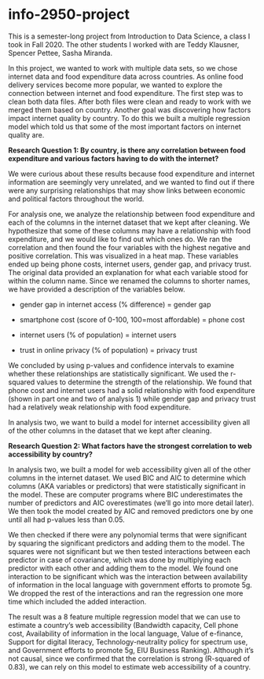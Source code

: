 # info-2950-project
This is a semester-long project from Introduction to Data Science, a class I took in Fall 2020. The other students I worked with are Teddy Klausner, Spencer Pettee, Sasha Miranda.

In this project, we wanted to work with multiple data sets, so we chose internet data and food expenditure data across countries. As online food delivery services become more popular, we wanted to explore the connection between internet and food expenditure. The first step was to clean both data files. After both files were clean and ready to work with we merged them based on country. Another goal was discovering how factors impact internet quality by country. To do this we built a multiple regression model which told us that some of the most important factors on internet quality are. 

**Research Question 1: By country, is there any correlation between food expenditure and various factors having to do with the internet?**

We were curious about these results because food expenditure and internet information are seemingly very unrelated, and we wanted to find out if there were any surprising relationships that may show links between economic and political factors throughout the world. 

For analysis one, we analyze the relationship between food expenditure and each of the columns in the internet dataset that we kept after cleaning. We hypothesize that some of these columns may have a relationship with food expenditure, and we would like to find out which ones do. We ran the correlation and then found the four variables with the highest negative and positive correlation. This was visualized in a heat map. These variables ended up being phone costs, internet users, gender gap, and privacy trust. The original data provided an explanation for what each variable stood for within the column name. Since we renamed the columns to shorter names, we have provided a description of the variables below.

- gender gap in internet access (% difference) = gender gap

- smartphone cost (score of 0-100, 100=most affordable) = phone cost

- internet users (% of population) = internet users

- trust in online privacy (% of population) = privacy trust

We concluded by using p-values and confidence intervals to examine whether these relationships are statistically significant. We used the r-squared values to determine the strength of the relationship. We found that phone cost and internet users had a solid relationship with food expenditure (shown in part one and two of analysis 1) while gender gap and privacy trust had a relatively weak relationship with food expenditure. 
 
In analysis two, we want to build a model for internet accessibility given all of the other columns in the dataset that we kept after cleaning. 

**Research Question 2: What factors have the strongest correlation to web accessibility by country?**

In analysis two, we built a model for web accessibility given all of the other columns in the internet dataset. 
We used BIC and AIC to determine which columns (AKA variables or predictors) that were statistically significant in the model. These are computer programs where BIC underestimates the number of predictors and AIC overestimates (we’ll go into more detail later). We then took the model created by AIC and removed predictors one by one until all had p-values less than 0.05.

We then checked if there were any polynomial terms that were significant by squaring the significant predictors and adding them to the model. The squares were not significant but we then tested interactions between each predictor in case of covariance, which was done by multiplying each predictor with each other and adding them to the model. We found one interaction to be significant which was the interaction between availability of information in the local language with government efforts to promote 5g. We dropped the rest of the interactions and ran the regression one more time which included the added interaction. 

The result was a 8 feature multiple regression model that we can use to estimate a country’s web accessibility (Bandwidth capacity, Cell phone cost, Availability of information in the local language, Value of e-finance, Support for digital literacy, Technology-neutrality policy for spectrum use, and Government efforts to promote 5g, EIU Business Ranking). Although it’s not causal, since we confirmed that the correlation is strong (R-squared of 0.83), we can rely on this model to estimate web accessibility of a country.



